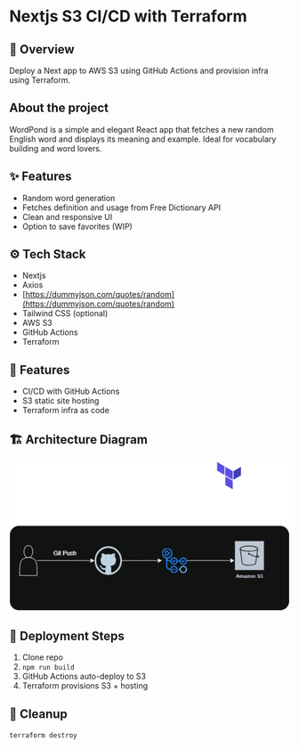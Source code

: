 # Nextjs S3 CI/CD with Terraform

## 📌 Overview
Deploy a Next app to AWS S3 using GitHub Actions and provision infra using Terraform.


## About the project

WordPond is a simple and elegant React app that fetches a new random English word and displays its meaning and example. Ideal for vocabulary building and word lovers.

## ✨ Features
- Random word generation
- Fetches definition and usage from Free Dictionary API
- Clean and responsive UI
- Option to save favorites (WIP)

## ⚙️ Tech Stack
- Nextjs
- Axios
- [https://dummyjson.com/quotes/random](https://dummyjson.com/quotes/random)
- Tailwind CSS (optional)
- AWS S3
- GitHub Actions
- Terraform

## 🔧 Features
- CI/CD with GitHub Actions
- S3 static site hosting
- Terraform infra as code

## 🏗️ Architecture Diagram
<img src="./s3.drawio.png" alt="Alt text for the diagram"/>   

## 🚀 Deployment Steps
1. Clone repo
2. `npm run build`
3. GitHub Actions auto-deploy to S3
4. Terraform provisions S3 + hosting

## 🧹 Cleanup
```bash
terraform destroy
